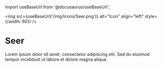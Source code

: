 import useBaseUrl from '@docusaurus/useBaseUrl';

<img src={useBaseUrl('/img/Icons/Seer.png')} alt="Icon" align="left" style={{width: 60}} />
# Seer

Lorem ipsum dolor sit amet, consectetur adipiscing elit. Sed do eiusmod tempor incididunt ut labore et dolore magna aliqua.